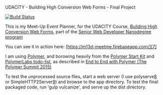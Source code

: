 UDACITY - Building High Conversion Web Forms - Final Project

[![Build Status](https://travis-ci.org/abendigo/meetme.svg)](https://travis-ci.org/abendigo/meetme)

This is my Meet-Up Event Planner, for the UDACITY Course,
[Building High Conversion Web Forms][1], part of the
[Senior Web Developer Nanodegree program][2]

You can see it in action here: [https://m13d-meetme.firebaseapp.com/][7]

I am using [Polymer][3], and borowing heavily from the [Polymer Start Kit][4]
and [PolymerLabs todo-list][5], as described in
[End to End with Polymer (The Polymer Summit 2015)][6]


To test the unprocessed source files, start a web server (I use polyserve[8] or
  SimpleHTTP2Server[9]) and browse to the app directory.
To test the final packaged code, run 'gulp vulcanize', and serve up the dist directory.

[1]: https://www.udacity.com/course/building-high-conversion-web-forms--ud890
[2]: https://www.udacity.com/course/senior-web-developer--nd802
[3]: https://www.polymer-project.org/1.0/
[4]: https://developers.google.com/web/tools/polymer-starter-kit/
[5]: https://github.com/PolymerLabs/todo-list
[6]: https://www.youtube.com/watch?v=1f_Tj_JnStA
[7]: https://m13d-meetme.firebaseapp.com/
[8]: https://www.npmjs.com/package/polyserve
[9]: https://github.com/GoogleChrome/simplehttp2server
